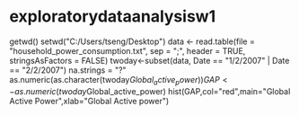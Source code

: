 # exploratorydataanalysisw1
getwd()
setwd("C:/Users/tseng/Desktop")
data <- read.table(file = "household_power_consumption.txt", sep = ";", header = TRUE, stringsAsFactors = FALSE)
twoday<-subset(data, Date == "1/2/2007" | Date == "2/2/2007")
na.strings = "?"
as.numeric(as.character(twoday$Global_active_power))
GAP<-as.numeric(twoday$Global_active_power)
hist(GAP,col="red",main="Global Active Power",xlab="Global Active power")
